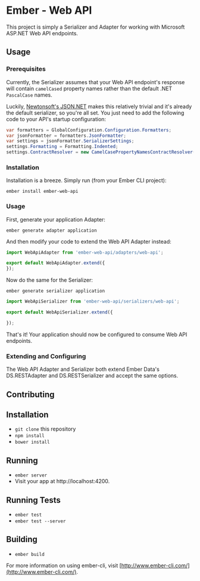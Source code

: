 # Ember - Web API

This project is simply a Serializer and Adapter for working with Microsoft ASP.NET Web API endpoints.

## Usage

### Prerequisites

Currently, the Serializer assumes that your Web API endpoint's response will contain `camelCased` property names rather than the default .NET `PascalCase` names.

Luckily, [Newtonsoft's JSON.NET](http://www.newtonsoft.com/json) makes this relatively trivial and it's already the default serializer, so you're all set. You just need to add the following code to your API's startup configuration:

```csharp
var formatters = GlobalConfiguration.Configuration.Formatters;
var jsonFormatter = formatters.JsonFormatter;
var settings = jsonFormatter.SerializerSettings;
settings.Formatting = Formatting.Indented;
settings.ContractResolver = new CamelCasePropertyNamesContractResolver();
```

### Installation

Installation is a breeze. Simply run (from your Ember CLI project):

```
ember install ember-web-api
```

### Usage

First, generate your application Adapter:

```
ember generate adapter application
```

And then modify your code to extend the Web API Adapter instead:

```javascript
import WebApiAdapter from 'ember-web-api/adapters/web-api';

export default WebApiAdapter.extend({
});
```

Now do the same for the Serializer:

```
ember generate serializer application
```

```javascript
import WebApiSerializer from 'ember-web-api/serializers/web-api';

export default WebApiSerializer.extend({

});
```

That's it! Your application should now be configured to consume Web API endpoints.

### Extending and Configuring
The Web API Adapter and Serializer both extend Ember Data's DS.RESTAdapter and DS.RESTSerializer and accept the same options.

## Contributing

## Installation

* `git clone` this repository
* `npm install`
* `bower install`

## Running

* `ember server`
* Visit your app at http://localhost:4200.

## Running Tests

* `ember test`
* `ember test --server`

## Building

* `ember build`

For more information on using ember-cli, visit [http://www.ember-cli.com/](http://www.ember-cli.com/).
